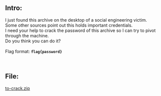 ## Intro:

I just found this archive on the desktop of a social engineering victim. <br>
Some other sources point out this holds important credentials. <br>
I need your help to crack the password of this archive so I can try to pivot through the machine. <br>
Do you think you can do it? <br>
<br>
Flag format: **`flag{password}`**

<br>

## File:
[to-crack.zip](https://github.com/ChronosPK/Sibiu_Academic_CTF/files/10270922/to-crack.zip)
